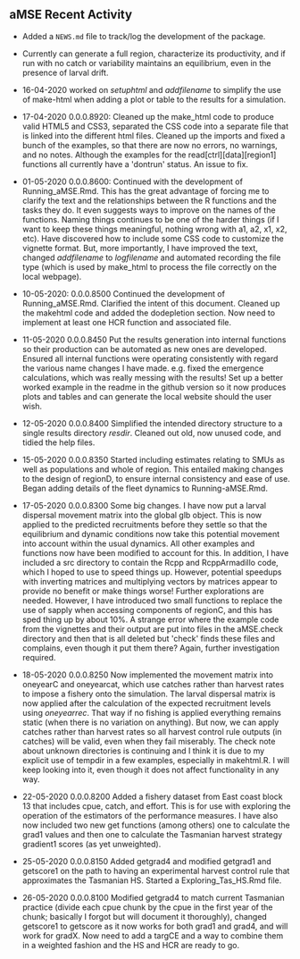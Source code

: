 ## aMSE Recent Activity

* Added a `NEWS.md` file to track/log the development of the package.

* Currently can generate a full region, characterize its productivity, and if run with no catch or variability maintains an equilibrium, even in the presence of larval drift.

* 16-04-2020 worked on _setuphtml_ and _addfilename_ to simplify the use of make-html when adding a plot or table to the results for a simulation.

* 17-04-2020 0.0.0.8920: Cleaned up the make_html code to produce valid HTML5 and CSS3, separated the CSS code into a separate file that is linked into the different html files. Cleaned up the imports and fixed a bunch of the examples, so that there are now no errors, no warnings, and no notes. Although the examples for the read[ctrl][data][region1] functions all currently have a 'dontrun' status. An issue to fix. 

* 01-05-2020 0.0.0.8600: Continued with the development of Running_aMSE.Rmd. This has the great advantage of forcing me to clarify the text and the relationships between the R functions and the tasks they do. It even suggests ways to improve on the names of the functions. Naming things continues to be one of the harder things (if I want to keep these things meaningful, nothing wrong with a1, a2, x1, x2, etc). Have discovered how to include some CSS code to customize the vignette format. But, more importantly, I have improved the text, changed _addfilename_ to _logfilename_ and automated recording the file type (which is used by make_html to process the file correctly on the local webpage).

* 10-05-2020: 0.0.0.8500 Continued the development of Running_aMSE.Rmd. Clarified the intent of this document. Cleaned up the makehtml code and added the dodepletion section. Now need to implement at least one HCR function and associated file.

* 11-05-2020 0.0.0.8450 Put the results generation into internal functions so their production can be automated as new ones are developed. Ensured all internal functions were operating consistently with regard the various name changes I have made. e.g. fixed the emergence calculations, which was really messing with the results! Set up a better worked example in the readme in the github version so it now produces plots and tables and can generate the local website should the user wish.

* 12-05-2020 0.0.0.8400 Simplified the intended directory structure to a single results directory _resdir_. Cleaned out old, now unused code, and tidied the help files.

* 15-05-2020 0.0.0.8350 Started including estimates relating to SMUs as well as populations and whole of region. This entailed making changes to the design of regionD, to ensure internal consistency and ease of use. Began adding details of the fleet dynamics to Running-aMSE.Rmd.

* 17-05-2020 0.0.0.8300 Some big changes. I have now put a larval dispersal movement matrix into the global glb object. This is now applied to the predicted recruitments before they settle so that the equilibrium and dynamic conditions now take this potential movement into account within the usual dynamics. All other examples and functions now have been modified to account for this. In addition, I have included a src directory to contain the Rcpp and RcppArmadillo code, which I hoped to use to speed things up. However, potential speedups with inverting matrices and multiplying vectors by matrices appear to provide no benefit or make things worse! Further explorations are needed. However, I have introduced two small functions to replace the use of sapply when accessing components of regionC, and this has sped thing up by about 10%. A strange error where the example code from the vignettes and their output are put into files in the aMSE.check directory and then that is all deleted but 'check' finds these files and complains, even though it put them there? Again, further investigation required. 

* 18-05-2020 0.0.0.8250 Now implemented the movement matrix into oneyearC and oneyearcat, which use catches rather than harvest rates to impose a fishery onto the simulation. The larval dispersal matrix is now applied after the calculation of the expected recruitment levels using _oneyearrec_. That way if no fishing is applied everything remains static (when there is no variation on anything). But now, we can apply catches rather than harvest rates so all harvest control rule outputs (in catches) will be valid, even when they fail miserably. The check note about unknown directories is continuing and I think it is due to my explicit use of tempdir in a few examples, especially in makehtml.R. I will keep looking into it, even though it does not affect functionality in any way.

* 22-05-2020 0.0.0.8200 Added a fishery dataset from East coast block 13 that includes cpue, catch, and effort. This is for use with exploring the operation of the estimators of the performance measures. I have also now included two new get functions (among others) one to calculate the grad1 values and then one to calculate the Tasmanian harvest strategy gradient1 scores (as yet unweighted).

* 25-05-2020 0.0.0.8150 Added getgrad4 and modified getgrad1 and getscore1 on the path to having an experimental harvest control rule that approximates the Tasmanian HS. Started a Exploring_Tas_HS.Rmd file.

* 26-05-2020 0.0.0.8100 Modified getgrad4 to match current Tasmanian practice (divide each cpue chunk by the cpue in the first year of the chunk; basically I forgot but will document it thoroughly), changed getscore1 to getscore as it now works for both grad1 and grad4, and will work for gradX. Now need to add a targCE and a way to combine them in a weighted fashion and the HS and HCR are ready to go.
